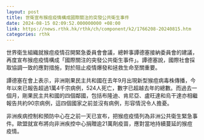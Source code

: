 ```yaml
---
layout: post
title: 世衛宣布猴痘疫情構成國際關注的突發公共衛生事件
date: 2024-08-15 02:09:52.000000000 +08:00
link: https://news.rthk.hk/rthk/ch/component/k2/1766208-20240815.htm
categories: rthk
---
```


世界衛生組織就猴痘疫情召開緊急委員會會議，總幹事譚德塞接納委員會的建議，再度宣布猴痘疫情構成「國際關注的突發公共衛生事件」。譚德塞說，國際社會採取協調一致的應對措施，對於阻止疫情爆發和拯救生命至關重要。

譚德塞在會上表示，非洲剛果民主共和國在去年9月出現新型猴痘病毒株傳播，今年以來已報告超過1萬4千宗病例，524人死亡，數字已超越去年的總數。而過去一個月，剛果民主共和國的四個鄰國，包括布隆迪、肯尼亞、盧旺達和烏干達亦相繼報告共約90宗病例，這四個國家之前並沒有病例，形容情況令人擔憂。

非洲疾病控制和預防中心在之前一天已宣布，把猴痘疫情列為非洲公共衛生緊急事件。歐盟就宣布將向非洲疾控中心捐贈逾21萬劑疫苗，應對當地持續蔓延的猴痘疫情。
